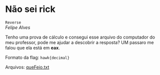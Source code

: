 # Não sei rick
`Reverse`\
*Felipe Alves*

Tenho uma prova de cálculo e consegui esse arquivo do computador do meu professor, pode me ajudar a descobrir a resposta?
UM passaro me falou que ela está em **eax**.

Formato da flag: `hawk{decimal}`

Arquivos: [queFeio.txt](queFeio.txt)